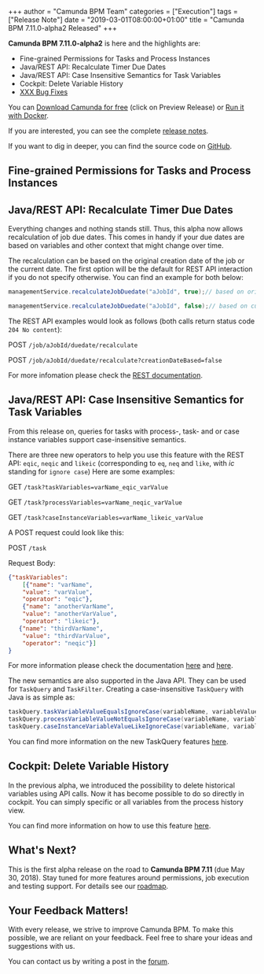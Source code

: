 +++
author = "Camunda BPM Team"
categories = ["Execution"]
tags = ["Release Note"]
date = "2019-03-01T08:00:00+01:00"
title = "Camunda BPM 7.11.0-alpha2 Released"
+++

**Camunda BPM 7.11.0-alpha2** is here and the highlights are:

* Fine-grained Permissions for Tasks and Process Instances
* Java/REST API: Recalculate Timer Due Dates
* Java/REST API: Case Insensitive Semantics for Task Variables
* Cockpit: Delete Variable History
* [XXX Bug Fixes](https://app.camunda.com/jira/issues/?jql=issuetype%20%3D%20%22Bug%20Report%22%20AND%20fixVersion%20%3D%207.11.0-alpha2)

You can [Download Camunda for free](https://camunda.com/download/) (click on Preview Release) or [Run it with Docker](https://hub.docker.com/r/camunda/camunda-bpm-platform/).


If you are interested, you can see the complete [release notes](https://app.camunda.com/jira/secure/ReleaseNote.jspa?projectId=10230&version=15374).

If you want to dig in deeper, you can find the source code on [GitHub](https://github.com/camunda/camunda-bpm-platform/releases/tag/7.11.0-alpha2).

<!--more-->

## Fine-grained Permissions for Tasks and Process Instances



## Java/REST API: Recalculate Timer Due Dates
Everything changes and nothing stands still.
Thus, this alpha now allows recalculation of job due dates. 
This comes in handy if your due dates are based on variables and other context that might change over time. 

The recalculation can be based on the original creation date of the job or the current date.
The first option will be the default for REST API interaction if you do not specify otherwise.
You can find an example for both below:

```java
managementService.recalculateJobDuedate("aJobId", true);// based on original creation date of the job

managementService.recalculateJobDuedate("aJobId", false);// based on current date
```

The REST API examples would look as follows (both calls return status code `204 No content`):

POST `/job/aJobId/duedate/recalculate`

POST `/job/aJobId/duedate/recalculate?creationDateBased=false`

For more infomation please check the [REST documentation](https://docs.camunda.org/manual/latest/reference/rest/job/post-recalculate-job-duedate/).


## Java/REST API: Case Insensitive Semantics for Task Variables

From this release on, queries for tasks with process-, task- and or case instance variables support case-insensitive semantics.

There are three new operators to help you use this feature with the REST API: `eqic`, `neqic` and `likeic` (corresponding to `eq`, `neq` and `like`, with _ic_ standing for `ignore case`) Here are some examples:

GET `/task?taskVariables=varName_eqic_varValue`

GET `/task?processVariables=varName_neqic_varValue`

GET `/task?caseInstanceVariables=varName_likeic_varValue`


A POST request could look like this:

POST `/task`

Request Body:

```json
{"taskVariables":
    [{"name": "varName",
    "value": "varValue",
    "operator": "eqic"},
    {"name": "anotherVarName",
    "value": "anotherVarValue",
    "operator": "likeic"},
   {"name": "thirdVarName",
    "value": "thirdVarValue",
    "operator": "neqic"}]
}
```

For more information please check the documentation [here](https://docs.camunda.org/manual/latest/reference/rest/task/post-query/) and [here](https://docs.camunda.org/manual/latest/reference/rest/task/get-query/).

The new semantics are also supported in the Java API. They can be used for `TaskQuery` and `TaskFilter`. Creating a case-insensitive `TaskQuery` with Java is as simple as:

```java
taskQuery.taskVariableValueEqualsIgnoreCase(variableName, variableValue)
taskQuery.processVariableValueNotEqualsIgnoreCase(variableName, variableValue)
taskQuery.caseInstanceVariableValueLikeIgnoreCase(variableName, variableValue)
```

You can find more information on the new TaskQuery features [here](https://docs.camunda.org/javadoc/camunda-bpm-platform/7.11/org/camunda/bpm/engine/task/TaskQuery.html).


## Cockpit: Delete Variable History
In the previous alpha, we introduced the possibility to delete historical variables using API calls. Now it has become possible to do so directly in cockpit. You can simply specific or all variables from the process history view.

You can find more information on how to use this feature [here](https://docs.camunda.org/manual/latest/webapps/cockpit/bpmn/process-history-views/).


<!--no-more-->

## What's Next?

This is the first alpha release on the road to **Camunda BPM 7.11** (due May 30, 2018). Stay tuned for more features around permissions, job execution and testing support. For details see our [roadmap](https://camunda.com/learn/community/#roadmap).

## Your Feedback Matters!

With every release, we strive to improve Camunda BPM. To make this possible, we are reliant on your feedback. Feel free to share your ideas and suggestions with us.

You can contact us by writing a post in the [forum](https://forum.camunda.org/).
